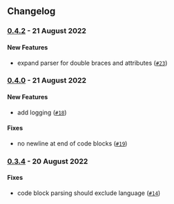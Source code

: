## Changelog

### [0.4.2](https://github.com/alixlahuec/latex-roam/compare/0.4.0...0.4.2) -  21 August 2022 

#### New Features

-  expand parser for double braces and attributes ([`#23`](https://github.com/alixlahuec/latex-roam/pull/23))

### [0.4.0](https://github.com/alixlahuec/latex-roam/compare/0.3.4...0.4.0) -  21 August 2022 

#### New Features

-  add logging ([`#18`](https://github.com/alixlahuec/latex-roam/pull/18))
#### Fixes

-  no newline at end of code blocks ([`#19`](https://github.com/alixlahuec/latex-roam/pull/19))

### [0.3.4](https://github.com/alixlahuec/latex-roam/compare/0.3.0...0.3.4) -  20 August 2022 

#### Fixes

-  code block parsing should exclude language ([`#14`](https://github.com/alixlahuec/latex-roam/pull/14))
